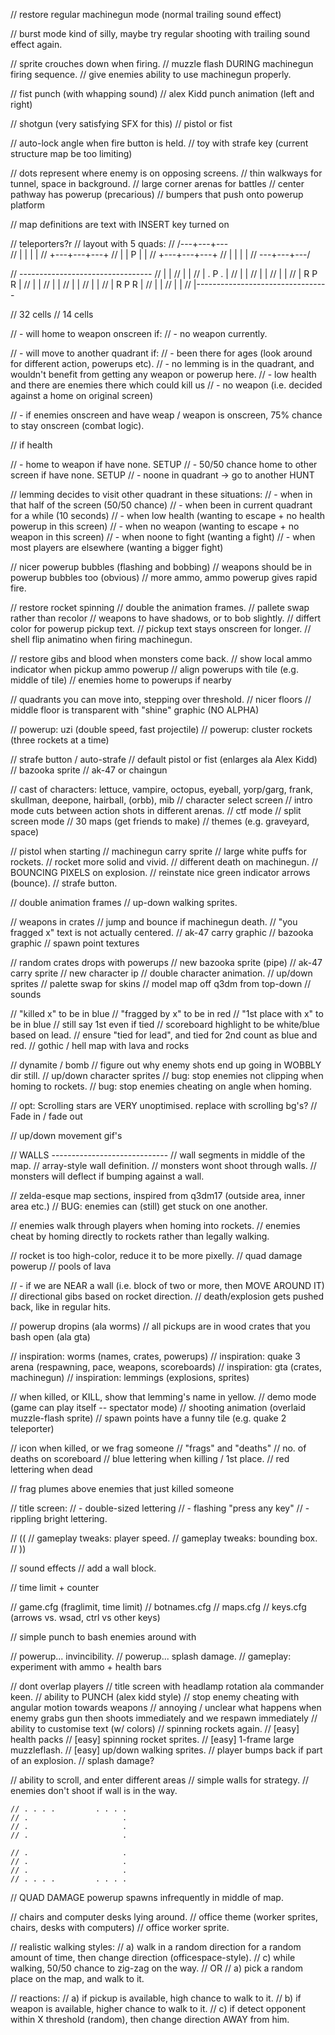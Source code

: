 // restore regular machinegun mode (normal trailing sound effect)

// burst mode kind of silly, maybe try regular shooting with trailing sound effect again.

// sprite crouches down when firing.
// muzzle flash DURING machinegun firing sequence.
// give enemies ability to use machinegun properly.

// fist punch (with whapping sound)
// alex Kidd punch animation (left and right)

// shotgun (very satisfying SFX for this)
// pistol or fist

// auto-lock angle when fire button is held.
// toy with strafe key (current structure map be too limiting)



// dots represent where enemy is on opposing screens.
// thin walkways for tunnel, space in background.
// large corner arenas for battles
// center pathway has powerup (precarious)
// bumpers that push onto powerup platform




// map definitions are text with INSERT key turned on

// teleporters?r
// layout with 5 quads:
// /---+---+---\
// |   |   |   |
// +---+---+---+
// |   | P |   |
// +---+---+---+
// |   |   |   |
// \---+---+---/

// ---------------------------------
// |                                |
// |                                |
// |        .      P     .          |
// |                                |
// |                                |
// |                                |
// |      R        P         R      |
// |                                |
// |                                |
// |                                |
// |                                |
// |      R        P         R      |
// |                                |
// |                                |
// |---------------------------------

// 32 cells
// 14 cells



// - will home to weapon onscreen if:
	// - no weapon currently.

// - will move to another quadrant if:
	// - been there for ages (look around for different action, powerups etc).
	// - no lemming is in the quadrant, and wouldn't benefit from getting any weapon or powerup here.
	// - low health and there are enemies there which could kill us
	// - no weapon (i.e. decided against a home on original screen)

// - if enemies onscreen and have weap / weapon is onscreen, 75% chance to stay onscreen (combat logic).

// if health 

// - home to weapon if have none.								SETUP
// - 50/50 chance home to other screen if have none.			SETUP
// - noone in quadrant -> go to another							HUNT

// lemming decides to visit other quadrant in these situations:
// - when in that half of the screen (50/50 chance)
// - when been in current quadrant for a while (10 seconds)
// - when low health (wanting to escape + no health powerup in this screen)
// - when no weapon (wanting to escape + no weapon in this screen)
// - when noone to fight (wanting a fight)
// - when most players are elsewhere (wanting a bigger fight)


// nicer powerup bubbles (flashing and bobbing)
// weapons should be in powerup bubbles too (obvious)
// more ammo, ammo powerup gives rapid fire.

// restore rocket spinning
// double the animation frames.
// pallete swap rather than recolor
// weapons to have shadows, or to bob slightly.
// differt color for powerup pickup text.
// pickup text stays onscreen for longer.
// shell flip animatino when firing machinegun.

// restore gibs and blood when monsters come back.
// show local ammo indicator when pickup ammo powerup
// align powerups with tile (e.g. middle of tile)
// enemies home to powerups if nearby

// quadrants you can move into, stepping over threshold.
// nicer floors
// middle floor is transparent with "shine" graphic (NO ALPHA)


// powerup: uzi (double speed, fast projectile)
// powerup: cluster rockets (three rockets at a time)

// strafe button / auto-strafe
// default pistol or fist (enlarges ala Alex Kidd)
// bazooka sprite
// ak-47 or chaingun

// cast of characters: lettuce, vampire, octopus, eyeball, yorp/garg, frank, skullman, deepone, hairball,  (orbb), mib
// character select screen
// intro mode cuts between action shots in different arenas.
// ctf mode
// split screen mode
// 30 maps (get friends to make)
// themes (e.g. graveyard, space)

// pistol when starting
// machinegun carry sprite
// large white puffs for rockets.
// rocket more solid and vivid.
// different death on machinegun.
// BOUNCING PIXELS on explosion.
// reinstate nice green indicator arrows (bounce).
// strafe button.

// double animation frames
// up-down walking sprites.

// weapons in crates
// jump and bounce if machinegun death.
// "you fragged x" text is not actually centered.
// ak-47 carry graphic
// bazooka graphic
// spawn point textures

// random crates drops with powerups
// new bazooka sprite (pipe)
// ak-47 carry sprite
// new character ip
// double character animation.
// up/down sprites
// palette swap for skins
// model map off q3dm from top-down
// sounds

// "killed x" to be in blue
// "fragged by x" to be in red
// "1st place with x" to be in blue
// still say 1st even if tied
// scoreboard highlight to be white/blue based on lead.
// ensure "tied for lead", and tied for 2nd count as blue and red.
// gothic / hell map with lava and rocks

// dynamite / bomb
// figure out why enemy shots end up going in WOBBLY dir still.
// up/down character sprites
// bug: stop enemies not clipping when homing to rockets.
// bug: stop enemies cheating on angle when homing.

// opt: Scrolling stars are VERY unoptimised. replace with scrolling bg's?
// Fade in / fade out

// up/down movement gif's

// WALLS -----------------------------
// wall segments in middle of the map.
// array-style wall definition.
// monsters wont shoot through walls.
// monsters will deflect if bumping against a wall.

// zelda-esque map sections, inspired from q3dm17 (outside area, inner area etc.)
// BUG: enemies can (still) get stuck on one another.







// enemies walk through players when homing into rockets.
// enemies cheat by homing directly to rockets rather than legally walking.


// rocket is too high-color, reduce it to be more pixelly.
// quad damage powerup
// pools of lava















// - if we are NEAR a wall (i.e. block of two or more, then MOVE AROUND IT)
// directional gibs based on rocket direction.
// death/explosion gets pushed back, like in regular hits.

// powerup dropins (ala worms)
// all pickups are in wood crates that you bash open (ala gta)

// inspiration: worms (names, crates, powerups)
// inspiration: quake 3 arena (respawning, pace, weapons, scoreboards)
// inspiration: gta (crates, machinegun)
// inspiration: lemmings (explosions, sprites)




// when killed, or KILL, show that lemming's name in yellow.
// demo mode (game can play itself -- spectator mode)
// shooting animation (overlaid muzzle-flash sprite)
// spawn points have a funny tile (e.g. quake 2 teleporter)

// icon when killed, or we frag someone
// "frags" and "deaths"
// no. of deaths on scoreboard
// blue lettering when killing / 1st place.
// red lettering when dead

// frag plumes above enemies that just killed someone

// title screen:
// - double-sized lettering
// - flashing "press any key"
// - rippling bright lettering.









// ((
// gameplay tweaks: player speed.
// gameplay tweaks: bounding box.
// ))

// sound effects
// add a wall block.


// time limit + counter

// game.cfg (fraglimit, time limit)
// botnames.cfg
// maps.cfg
// keys.cfg (arrows vs. wsad, ctrl vs other keys)

// simple punch to bash enemies around with






// powerup... invincibility.
// powerup... splash damage.
// gameplay: experiment with ammo + health bars



// dont overlap players
// title screen with headlamp rotation ala commander keen.
// ability to PUNCH (alex kidd style)
// stop enemy cheating with angular motion towards weapons
// annoying / unclear what happens when enemy grabs gun then shoots immediately and we respawn immediately
// ability to customise text (w/ colors)
// spinning rockets again.
// [easy] health packs
// [easy] spinning rocket sprites.
// [easy] 1-frame large muzzleflash.
// [easy] up/down walking sprites.
// player bumps back if part of an explosion.
// splash damage?





// ability to scroll, and enter different areas
// simple walls for strategy.
// enemies don't shoot if wall is in the way.


    // . . . .         . . . .
    // .                     .
    // .                     .
    // .                     .

    // .                     .
    // .                     .
    // .                     .
    // . . . .         . . . .

// QUAD DAMAGE powerup spawns infrequently in middle of map.

// chairs and computer desks lying around.
// office theme (worker sprites, chairs, desks with computers)
// office worker sprite.

// realistic walking styles:
// a) walk in a random direction for a random amount of time, then change direction (officespace-style).
// c) while walking, 50/50 chance to zig-zag on the way.
// OR
// a) pick a random place on the map, and walk to it.

// reactions:
// a) if pickup is available, high chance to walk to it.
// b) if weapon is available, higher chance to walk to it.
// c) if detect opponent within X threshold (random), then change direction AWAY from him.
